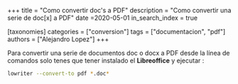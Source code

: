 +++
title = "Como convertir doc's a PDF"
description = "Como convertir una serie de doc[x]  a PDF"
date =2020-05-01
in_search_index = true

[taxonomies]
categories = ["conversion"]
tags = ["documentacion", "pdf"]
authors = ["Alejandro Lopez"]
+++

Para convertir una serie de documentos doc o docx a PDF desde la línea de comandos solo tenes que tener instalado el **Libreoffice** y ejecutar :

```bash
lowriter --convert-to pdf *.doc*
```
